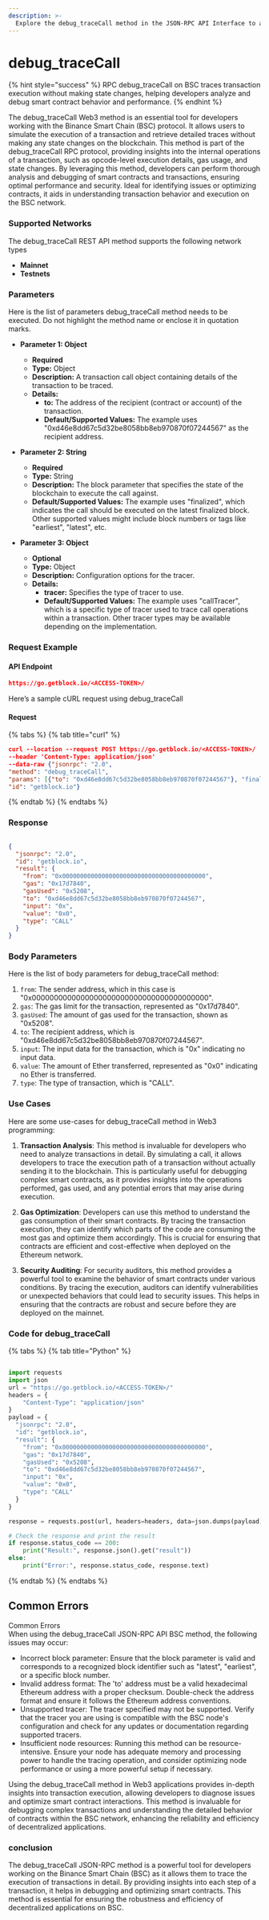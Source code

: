 ```yaml
---
description: >-
  Explore the debug_traceCall method in the JSON-RPC API Interface to analyze Ethereum transactions on the BSC protocol.
---
```


# debug_traceCall

{% hint style="success" %}
RPC debug_traceCall on BSC traces transaction execution without making state changes, helping developers analyze and debug smart contract behavior and performance.&#x20;
{% endhint %}

The debug_traceCall Web3 method is an essential tool for developers working with the Binance Smart Chain (BSC) protocol. It allows users to simulate the execution of a transaction and retrieve detailed traces without making any state changes on the blockchain. This method is part of the debug_traceCall RPC protocol, providing insights into the internal operations of a transaction, such as opcode-level execution details, gas usage, and state changes. By leveraging this method, developers can perform thorough analysis and debugging of smart contracts and transactions, ensuring optimal performance and security. Ideal for identifying issues or optimizing contracts, it aids in understanding transaction behavior and execution on the BSC network.

### Supported Networks

The debug_traceCall REST API method supports the following network types
- **Mainnet**
- **Testnets**

### Parameters

Here is the list of parameters debug_traceCall method needs to be executed. Do not highlight the method name or enclose it in quotation marks.

- **Parameter 1: Object**
  - **Required**
  - **Type:** Object
  - **Description:** A transaction call object containing details of the transaction to be traced.
  - **Details:**
    - **to:** The address of the recipient (contract or account) of the transaction.
    - **Default/Supported Values:** The example uses "0xd46e8dd67c5d32be8058bb8eb970870f07244567" as the recipient address.

- **Parameter 2: String**
  - **Required**
  - **Type:** String
  - **Description:** The block parameter that specifies the state of the blockchain to execute the call against.
  - **Default/Supported Values:** The example uses "finalized", which indicates the call should be executed on the latest finalized block. Other supported values might include block numbers or tags like "earliest", "latest", etc.

- **Parameter 3: Object**
  - **Optional**
  - **Type:** Object
  - **Description:** Configuration options for the tracer.
  - **Details:**
    - **tracer:** Specifies the type of tracer to use.
    - **Default/Supported Values:** The example uses "callTracer", which is a specific type of tracer used to trace call operations within a transaction. Other tracer types may be available depending on the implementation.

### Request Example

#### API Endpoint

```json
https://go.getblock.io/<ACCESS-TOKEN>/
```
Here’s a sample cURL request using debug_traceCall

#### Request

{% tabs %}
{% tab title="curl" %}
```json
curl --location --request POST https://go.getblock.io/<ACCESS-TOKEN>/
--header 'Content-Type: application/json' 
--data-raw {"jsonrpc": "2.0",
"method": "debug_traceCall",
"params": [{"to": "0xd46e8dd67c5d32be8058bb8eb970870f07244567"}, "finalized", {"tracer": "callTracer"}],
"id": "getblock.io"}
```
{% endtab %}
{% endtabs %}

### Response


```json

{
  "jsonrpc": "2.0",
  "id": "getblock.io",
  "result": {
    "from": "0x0000000000000000000000000000000000000000",
    "gas": "0x17d7840",
    "gasUsed": "0x5208",
    "to": "0xd46e8dd67c5d32be8058bb8eb970870f07244567",
    "input": "0x",
    "value": "0x0",
    "type": "CALL"
  }
}

```

### Body Parameters

Here is the list of body parameters for debug_traceCall method:

1. `from`: The sender address, which in this case is "0x0000000000000000000000000000000000000000".
2. `gas`: The gas limit for the transaction, represented as "0x17d7840".
3. `gasUsed`: The amount of gas used for the transaction, shown as "0x5208".
4. `to`: The recipient address, which is "0xd46e8dd67c5d32be8058bb8eb970870f07244567".
5. `input`: The input data for the transaction, which is "0x" indicating no input data.
6. `value`: The amount of Ether transferred, represented as "0x0" indicating no Ether is transferred.
7. `type`: The type of transaction, which is "CALL".

### Use Cases

Here are some use-cases for debug_traceCall method in Web3 programming:

1. **Transaction Analysis**: This method is invaluable for developers who need to analyze transactions in detail. By simulating a call, it allows developers to trace the execution path of a transaction without actually sending it to the blockchain. This is particularly useful for debugging complex smart contracts, as it provides insights into the operations performed, gas used, and any potential errors that may arise during execution.

2. **Gas Optimization**: Developers can use this method to understand the gas consumption of their smart contracts. By tracing the transaction execution, they can identify which parts of the code are consuming the most gas and optimize them accordingly. This is crucial for ensuring that contracts are efficient and cost-effective when deployed on the Ethereum network.

3. **Security Auditing**: For security auditors, this method provides a powerful tool to examine the behavior of smart contracts under various conditions. By tracing the execution, auditors can identify vulnerabilities or unexpected behaviors that could lead to security issues. This helps in ensuring that the contracts are robust and secure before they are deployed on the mainnet.

### Code for debug_traceCall

{% tabs %}
{% tab title="Python" %}
```python

import requests
import json
url = "https://go.getblock.io/<ACCESS-TOKEN>/"
headers = {
    "Content-Type": "application/json"
}
payload = {
  "jsonrpc": "2.0",
  "id": "getblock.io",
  "result": {
    "from": "0x0000000000000000000000000000000000000000",
    "gas": "0x17d7840",
    "gasUsed": "0x5208",
    "to": "0xd46e8dd67c5d32be8058bb8eb970870f07244567",
    "input": "0x",
    "value": "0x0",
    "type": "CALL"
  }
}

response = requests.post(url, headers=headers, data=json.dumps(payload))

# Check the response and print the result
if response.status_code == 200:
    print("Result:", response.json().get("result"))
else:
    print("Error:", response.status_code, response.text)

```
{% endtab %}
{% endtabs %}

## Common Errors

Common Errors  
When using the debug_traceCall JSON-RPC API BSC method, the following issues may occur:  
- Incorrect block parameter: Ensure that the block parameter is valid and corresponds to a recognized block identifier such as "latest", "earliest", or a specific block number.  
- Invalid address format: The 'to' address must be a valid hexadecimal Ethereum address with a proper checksum. Double-check the address format and ensure it follows the Ethereum address conventions.  
- Unsupported tracer: The tracer specified may not be supported. Verify that the tracer you are using is compatible with the BSC node's configuration and check for any updates or documentation regarding supported tracers.  
- Insufficient node resources: Running this method can be resource-intensive. Ensure your node has adequate memory and processing power to handle the tracing operation, and consider optimizing node performance or using a more powerful setup if necessary.  

Using the debug_traceCall method in Web3 applications provides in-depth insights into transaction execution, allowing developers to diagnose issues and optimize smart contract interactions. This method is invaluable for debugging complex transactions and understanding the detailed behavior of contracts within the BSC network, enhancing the reliability and efficiency of decentralized applications.

### conclusion

The debug_traceCall JSON-RPC method is a powerful tool for developers working on the Binance Smart Chain (BSC) as it allows them to trace the execution of transactions in detail. By providing insights into each step of a transaction, it helps in debugging and optimizing smart contracts. This method is essential for ensuring the robustness and efficiency of decentralized applications on BSC.
